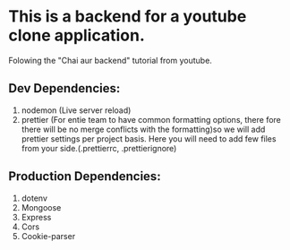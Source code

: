 # This is a backend for a youtube clone application.
Folowing the "Chai aur backend" tutorial from youtube.

## **Dev Dependencies:**
  1. nodemon (Live server reload)
  2. prettier (For entie team to have common formatting options, there fore there will be no merge conflicts with the formatting)so we will add prettier settings per project basis. Here you will need to add few files from your side.(.prettierrc, .prettierignore)


## **Production Dependencies:**

  1. dotenv
  2. Mongoose
  3. Express
  4. Cors
  5. Cookie-parser 